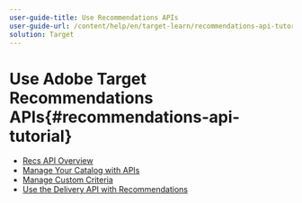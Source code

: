 ```yaml
---
user-guide-title: Use Recommendations APIs
user-guide-url: /content/help/en/target-learn/recommendations-api-tutorial/recs-api-overview.html
solution: Target
---
```


# Use Adobe Target Recommendations APIs{#recommendations-api-tutorial}

+ [Recs API Overview](recs-api-overview.md)
+ [Manage Your Catalog with APIs](manage-catalog.md)
+ [Manage Custom Criteria](manage-custom-criteria.md)
+ [Use the Delivery API with Recommendations](fetch-recs-server-side-delivery-api.md)

<!--+ [Debug API calls](6debug.md)
+ [Download the Calculated Recommendations CSV](7download-calc-recs-csv.md)-->

<!--
+ Managing your Catalog with APIs{#manage-catalog}
  + [Create and update items](manage-catalog/saveEntities.md)
  + [Delete items](manage-catalog/deleteEntities.md)
  + [Delete All Items](manage-catalog/concepts.md)
  + [Get item details](manage-catalog/base-implementation.md)
+ Managing Custom Criteria{#use-cases}
  + [Home Page](use-cases/home-page.md)
  + [Product Pages](use-cases/product-pages.md)
  + [Category Pages](use-cases/category-pages.md)
  + [Add to Cart Modals](use-cases/add-to-cart-modals.md)
  + [Cart Page](use-cases/cart-page.md)
  + [Order Confirmation Page](use-cases/order-confirmation-page.md)-->
